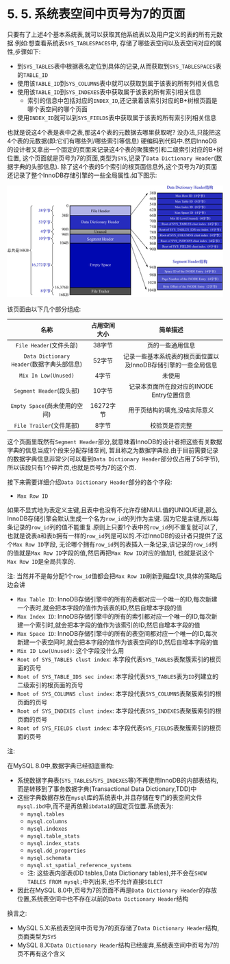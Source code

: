 # 5. 5. 系统表空间中页号为7的页面

只要有了上述4个基本系统表,就可以获取其他系统表以及用户定义的表的所有元数据.例如:想查看系统表`SYS_TABLESPACES`中,
存储了哪些表空间以及表空间对应的属性,步骤如下:

- 到`SYS_TABLES`表中根据表名定位到具体的记录,从而获取到`SYS_TABLESPACES`表的`TABLE_ID`
- 使用该`TABLE_ID`到`SYS_COLUMNS`表中就可以获取到属于该表的所有列相关信息
- 使用该`TABLE_ID`到`SYS_INDEXES`表中获取属于该表的所有索引相关信息
  - 索引的信息中包括对应的`INDEX_ID`,还记录着该索引对应的B+树根页面是哪个表空间的哪个页面
- 使用`INDEX_ID`就可以到`SYS_FIELDS`表中获取属于该表的所有索引列相关信息

也就是说这4个表是表中之表,那这4个表的元数据去哪里获取呢? 没办法,只能把这4个表的元数据(即:它们有哪些列/哪些索引等信息)
硬编码到代码中.然后InnoDB的设计者又拿出一个固定的页面来记录这4个表的聚簇索引和二级索引对应的B+树位置,
这个页面就是页号为7的页面,类型为`SYS`,记录了`Data Dictionary Header`(数据字典的头部信息).
除了这4个表的5个索引的根页面信息外,这个页号为7的页面还记录了整个InnoDB存储引擎的一些全局属性.如下图示:

![页号为7的SYS类型的页的结构示意图](./img/页号为7的SYS类型的页的结构示意图.jpg)

该页面由以下几个部分组成:

|                 名称                 | 占用空间大小  |                简单描述                |
|:----------------------------------:|:-------:|:----------------------------------:|
|        `File Header`(文件头部)         |  38字节   |              页的一些通用信息              |
| `Data Dictionary Header`(数据字典头部信息) |  52字节   | 记录一些基本系统表的根页面位置以及InnoDB存储引擎的一些全局信息 |
|        `Mix In Low(Unused)`        |   4字节   |                未使用                 |
|       `Segment Header`(段头部)        |  10字节   |     记录本页面所在段对应的INODE Entry位置信息     |
|       `Empty Space`(尚未使用的空间)       | 16272字节 |          用于页结构的填充,没啥实际意义           |
|        `File Trailer`(文件尾部)        |   8字节   |              校验页是否完整               |

这个页面里既然有`Segment Header`部分,就意味着InnoDB的设计者把这些有关数据字典的信息当成1个段来分配存储空间,
暂且称之为数据字典段.由于目前需要记录的数据字典信息非常少(可以看到`Data Dictionary Header`部分仅占用了56字节),
所以该段只有1个碎片页,也就是页号为7的这个页.

接下来需要详细介绍`Data Dictionary Header`部分的各个字段:

- `Max Row ID`

如果不显式地为表定义主键,且表中也没有不允许存储NULL值的UNIQUE键,那么InnoDB存储引擎会默认生成一个名为`row_id`的列作为主键.
因为它是主键,所以每条记录的`row_id`列的值不能重复.原则上只要1个表中的`row_id`列不重复就可以了,
也就是说表a和表b拥有一样的`row_id`列是可以的.不过InnoDB的设计者只提供了这个`Max Row ID`字段,
无论哪个拥有`row_id`列的表插入一条记录,该记录的`row_id`列的值就是`Max Row ID`字段的值,然后再把`Max Row ID`对应的值加1,
也就是说这个`Max Row ID`是全局共享的.

注: 当然并不是每分配1个`row_id`值都会把`Max Row ID`刷新到磁盘1次,具体的策略后边会讲

- `Max Table ID`: InnoDB存储引擎中的所有的表都对应一个唯一的ID,每次新建一个表时,就会把本字段的值作为该表的ID,然后自增本字段的值
- `Max Index ID`: InnoDB存储引擎中的所有的索引都对应一个唯一的ID,每次新建一个索引时,就会把本字段的值作为该索引的ID,然后自增本字段的值
- `Max Space ID`: InnoDB存储引擎中的所有的表空间都对应一个唯一的ID,每次新建一个表空间时,就会把本字段的值作为该表空间的ID,然后自增本字段的值
- `Mix ID Low(Unused)`: 这个字段没什么用
- `Root of SYS_TABLES clust index`: 本字段代表`SYS_TABLES`表聚簇索引的根页面的页号
- `Root of SYS_TABLE_IDS sec index`: 本字段代表`SYS_TABLES`表为`ID`列建立的二级索引的根页面的页号
- `Root of SYS_COLUMNS clust index`: 本字段代表`SYS_COLUMNS`表聚簇索引的根页面的页号
- `Root of SYS_INDEXES clust index`: 本字段代表`SYS_INDEXES`表聚簇索引的根页面的页号
- `Root of SYS_FIELDS clust index`: 本字段代表`SYS_FIELDS`表聚簇索引的根页面的页号

注:

在MySQL 8.0中,数据字典已经彻底重构:

- 系统数据字典表(`SYS_TABLES`/`SYS_INDEXES`等)不再使用InnoDB的内部表结构,而是转移到了事务数据字典(Transactional Data Dictionary,TDD)中
- 这些字典数据存放在`mysql`库的系统表中,并且存储在专门的表空间文件`mysql.ibd`中,而不是再依赖`ibdata1`的固定页位置.系统表为:
  - `mysql.tables`
  - `mysql.columns`
  - `mysql.indexes`
  - `mysql.table_stats`
  - `mysql.index_stats`
  - `mysql.dd_properties`
  - `mysql.schemata`
  - `mysql.st_spatial_reference_systems`
  - 注: 这些表内部表(DD tables,Data Dictionary tables),并不会在`SHOW TABLES FROM mysql;`中列出来,也不允许直接`SELECT`
- 因此在MySQL 8.0中,页号为7的页面不再是`Data Dictionary Header`的存放位置,系统表空间中也不存在以前的`Data Dictionary Header`结构

换言之:

- MySQL 5.X:系统表空间中页号为7的页存储了`Data Dictionary Header`结构,页面类型为`SYS`
- MySQL 8.X:`Data Dictionary Header`结构已经废弃,系统表空间中页号为7的页不再有这个含义

